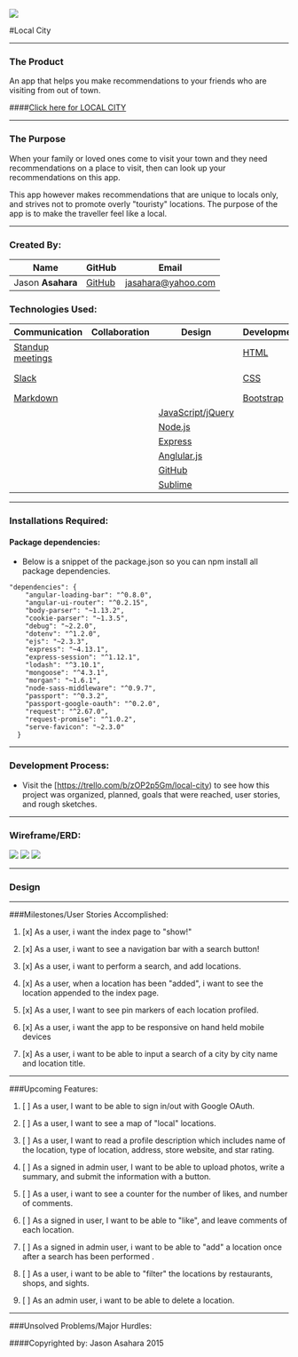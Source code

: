 ![](http://i.imgur.com/sxx45fR.jpg)

#Local City

---

### The Product

An app that helps you make recommendations to your friends who are visiting from out of town. 

####[Click here for LOCAL CITY](https://secure-ravine-3320.herokuapp.com/)

---

### The Purpose

When your family or loved ones come to visit your town and they need recommendations on a place to visit, then can look up your recommendations on this app. 

This app however makes recommendations that are unique to locals only, and strives not to promote overly "touristy" locations.  The purpose of the app is to make the traveller feel like a local.

---

### Created By:

**Name** | **GitHub** | **Email** 
---------| ---------- | ---------
Jason **Asahara** | [GitHub](https://github.com/Ansel291) | [jasahara@yahoo.com](jasahara@yahoo.com)

### Technologies Used:


Communication | Collaboration | Design | Development | APIs | Deployment
----| ---| --- | --- | --- | ---
 [Standup meetings](https://en.wikipedia.org/wiki/Stand-up_meeting)| | | [HTML](https://developer.mozilla.org/en-US/docs/Web/HTML)| [Four Square](https://developer.foursquare.com/) | [Heroku](http://heroku.com/)
 [Slack](https://slack.com/) | |  | [CSS](http://www.w3schools.com/css/) | [Google Maps](https://developers.google.com/maps/documentation/javascript/) | [MongoLab](https://mongolab.com/)
 [Markdown](https://guides.github.com/features/mastering-markdown/)|  |  | [Bootstrap](http://getbootstrap.com/) | |
 |  | | [JavaScript/jQuery](https://www.javascript.com/) | 
 |  | | [Node.js](https://nodejs.org/en/) |
 |  | | [Express](http://expressjs.com/) |
 |  | | [Anglular.js](https://angularjs.org/) |
 |  | | [GitHub](https://github.com/) |
 |  | | [Sublime](http://www.sublimetext.com/) |

---

### Installations Required:

#### Package dependencies:
- Below is a snippet of the package.json so you can npm install all package dependencies.

```
"dependencies": {
    "angular-loading-bar": "^0.8.0",
    "angular-ui-router": "^0.2.15",
    "body-parser": "~1.13.2",
    "cookie-parser": "~1.3.5",
    "debug": "~2.2.0",
    "dotenv": "^1.2.0",
    "ejs": "~2.3.3",
    "express": "~4.13.1",
    "express-session": "^1.12.1",
    "lodash": "^3.10.1",
    "mongoose": "^4.3.1",
    "morgan": "~1.6.1",
    "node-sass-middleware": "^0.9.7",
    "passport": "^0.3.2",
    "passport-google-oauth": "^0.2.0",
    "request": "^2.67.0",
    "request-promise": "^1.0.2",
    "serve-favicon": "~2.3.0"
  }
```
---

### Development Process:* Visit the [https://trello.com/b/zOP2p5Gm/local-city) to see how this project was organized, planned, goals that were reached, user stories, and rough sketches.
---

### Wireframe/ERD:
![](http://i.imgur.com/RQVApb1.png) 
![](http://i.imgur.com/EFK0Bna.png)
![](http://i.imgur.com/FY7Ha1U.png)

---

### Design





---

###Milestones/User Stories Accomplished:

1. [x] As a user, i want the index page to "show!"

2. [x] As a user, i want to see a navigation bar with a search button!

3. [x] As a user, i want to perform a search, and add locations.

4. [x] As a user, when a location has been "added", i want to see the location appended to the index page.

5. [x] As a user, I want to see pin markers of each location profiled. 

6. [x] As a user, i want the app to be responsive on hand held mobile devices

7. [x] As a user, i want to be able to input a search of a city by city name and location title.



---

###Upcoming Features:

1. [ ] As a user, I want to be able to sign in/out with Google OAuth.

2. [ ] As a user, I want to see a map of "local" locations.

4. [ ] As a user, I want to read a profile description which includes name of the location, type of location, address, store website, and star rating.

5. [ ] As a signed in admin user, I want to be able to upload photos, write a summary, and submit the information with a button.

5. [ ] As a user, i want to see a counter for the number of likes, and number of comments.

6. [ ] As a signed in user, I want to be able to "like", and leave comments of each location.

7. [ ] As a signed in admin user, i want to be able to "add" a location once after a search has been performed .

8. [ ] As a user, i want to be able to "filter" the locations by restaurants, shops, and sights.

9. [ ] As an admin user, i want to be able to delete a location.

---

###Unsolved Problems/Major Hurdles:

####Copyrighted by:
Jason Asahara 2015









